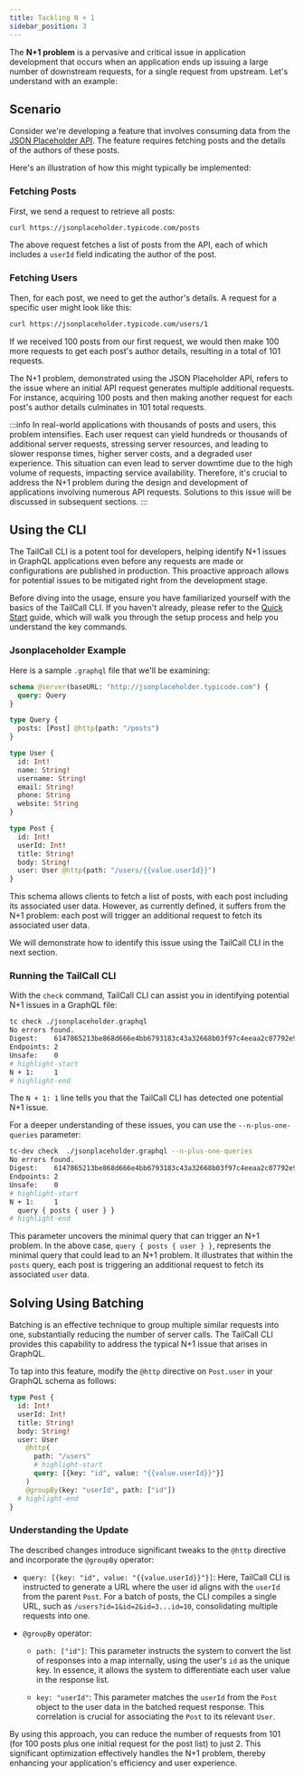 ```yaml
---
title: Tackling N + 1
sidebar_position: 3
---
```


The **N+1 problem** is a pervasive and critical issue in application development that occurs when an application ends up issuing a large number of downstream requests, for a single request from upstream. Let's understand with an example:

## Scenario

Consider we're developing a feature that involves consuming data from the [JSON Placeholder API]. The feature requires fetching posts and the details of the authors of these posts.

Here's an illustration of how this might typically be implemented:

### Fetching Posts

First, we send a request to retrieve all posts:

```bash
curl https://jsonplaceholder.typicode.com/posts
```

The above request fetches a list of posts from the API, each of which includes a `userId` field indicating the author of the post.

### Fetching Users

Then, for each post, we need to get the author's details. A request for a specific user might look like this:

```bash
curl https://jsonplaceholder.typicode.com/users/1
```

If we received 100 posts from our first request, we would then make 100 more requests to get each post's author details, resulting in a total of 101 requests.

The N+1 problem, demonstrated using the JSON Placeholder API, refers to the issue where an initial API request generates multiple additional requests. For instance, acquiring 100 posts and then making another request for each post's author details culminates in 101 total requests.

:::info
In real-world applications with thousands of posts and users, this problem intensifies. Each user request can yield hundreds or thousands of additional server requests, stressing server resources, and leading to slower response times, higher server costs, and a degraded user experience. This situation can even lead to server downtime due to the high volume of requests, impacting service availability. Therefore, it's crucial to address the N+1 problem during the design and development of applications involving numerous API requests. Solutions to this issue will be discussed in subsequent sections.
:::

## Using the CLI

The TailCall CLI is a potent tool for developers, helping identify N+1 issues in GraphQL applications even before any requests are made or configurations are published in production. This proactive approach allows for potential issues to be mitigated right from the development stage.

Before diving into the usage, ensure you have familiarized yourself with the basics of the TailCall CLI. If you haven't already, please refer to the [Quick Start] guide, which will walk you through the setup process and help you understand the key commands.

### Jsonplaceholder Example

Here is a sample `.graphql` file that we'll be examining:

```graphql showLineNumbers
schema @server(baseURL: "http://jsonplaceholder.typicode.com") {
  query: Query
}

type Query {
  posts: [Post] @http(path: "/posts")
}

type User {
  id: Int!
  name: String!
  username: String!
  email: String!
  phone: String
  website: String
}

type Post {
  id: Int!
  userId: Int!
  title: String!
  body: String!
  user: User @http(path: "/users/{{value.userId}}")
}
```

This schema allows clients to fetch a list of posts, with each post including its associated user data. However, as currently defined, it suffers from the N+1 problem: each post will trigger an additional request to fetch its associated user data.

We will demonstrate how to identify this issue using the TailCall CLI in the next section.

### Running the TailCall CLI

With the `check` command, TailCall CLI can assist you in identifying potential N+1 issues in a GraphQL file:

```bash
tc check ./jsonplaceholder.graphql
No errors found.
Digest:    6147865213be868d666e4bb6793183c43a32668b03f97c4eeaa2c07792e9be71
Endpoints: 2
Unsafe:    0
# highlight-start
N + 1:     1
# highlight-end
```

The `N + 1: 1` line tells you that the TailCall CLI has detected one potential N+1 issue.

For a deeper understanding of these issues, you can use the `--n-plus-one-queries` parameter:

```bash
tc-dev check  ./jsonplaceholder.graphql --n-plus-one-queries
No errors found.
Digest:    6147865213be868d666e4bb6793183c43a32668b03f97c4eeaa2c07792e9be71
Endpoints: 2
Unsafe:    0
# highlight-start
N + 1:     1
  query { posts { user } }
# highlight-end
```

This parameter uncovers the minimal query that can trigger an N+1 problem. In the above case, `query { posts { user } }`, represents the minimal query that could lead to an N+1 problem. It illustrates that within the `posts` query, each post is triggering an additional request to fetch its associated `user` data.

## Solving Using Batching

Batching is an effective technique to group multiple similar requests into one, substantially reducing the number of server calls. The TailCall CLI provides this capability to address the typical N+1 issue that arises in GraphQL.

To tap into this feature, modify the `@http` directive on `Post.user` in your GraphQL schema as follows:

```graphql showLineNumbers
type Post {
  id: Int!
  userId: Int!
  title: String!
  body: String!
  user: User
    @http(
      path: "/users"
      # highlight-start
      query: [{key: "id", value: "{{value.userId}}"}]
    )
    @groupBy(key: "userId", path: ["id"])
  # highlight-end
}
```

### Understanding the Update

The described changes introduce significant tweaks to the `@http` directive and incorporate the `@groupBy` operator:

- `query: [{key: "id", value: "{{value.userId}}"}]`: Here, TailCall CLI is instructed to generate a URL where the user id aligns with the `userId` from the parent `Post`. For a batch of posts, the CLI compiles a single URL, such as `/users?id=1&id=2&id=3...id=10`, consolidating multiple requests into one.

- `@groupBy` operator:

  - `path: ["id"]`: This parameter instructs the system to convert the list of responses into a map internally, using the user's `id` as the unique key. In essence, it allows the system to differentiate each user value in the response list.

  - `key: "userId"`: This parameter matches the `userId` from the `Post` object to the user data in the batched request response. This correlation is crucial for associating the `Post` to its relevant `User`.

By using this approach, you can reduce the number of requests from 101 (for 100 posts plus one initial request for the post list) to just 2. This significant optimization effectively handles the N+1 problem, thereby enhancing your application's efficiency and user experience.

[JSON Placeholder API]: https://jsonplaceholder.typicode.com
[Quick Start]: /docs/intro/quickstart
